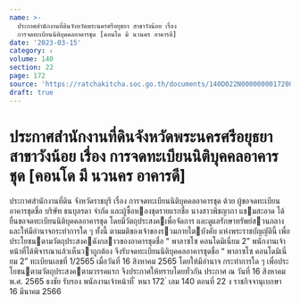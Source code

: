 ```yaml
---
name: >-
  ประกาศสำนักงานที่ดินจังหวัดพระนครศรีอยุธยา สาขาวังน้อย เรื่อง
  การจดทะเบียนนิติบุคคลอาคารชุด [คอนโด มี นวนคร อาคารดี]
date: '2023-03-15'
category: ง
volume: 140
section: 22
page: 172
source: 'https://ratchakitcha.soc.go.th/documents/140D022N0000000017200.pdf'
draft: true
---
```


# ประกาศสำนักงานที่ดินจังหวัดพระนครศรีอยุธยา สาขาวังน้อย เรื่อง การจดทะเบียนนิติบุคคลอาคารชุด [คอนโด มี นวนคร อาคารดี]

ประกาศสํานักงานที่ดิน จังหวัดราชบุรี เรื่อง การจดทะเบียนนิติบุคคลอาคารชุด ด้วย ผู้ขอจดทะเบียนอาคารชุดชื่อ บริษัท ธนบุลรดา จํากัด และผู้ซื้อหองชุดรายแรกชื่อ นางสาวพิชญาภา แชมสะอาด ได้ยื่นขอจดทะเบียนนิติบุคคลอาคารชุด โดยมีวัตถุประสงคเพื่อจัดการ และดูแลรักษาทรัพย์สวนกลางและให้มีอํานาจกระทําการใด ๆ ทั้งนี้ ตามมติของเจ้าของรวมภายใตบังคับ แห่งพระราชบัญญัตินี้ เพื่อประโยชนตามวัตถุประสงคดังกลาวของอาคารชุดชื่อ “ พาลาซโซ คอนโดมิเนี่ยม 2” พนักงานเจ้าหน้าที่ได้พิจารณาแล้วเห็นวาถูกต้อง จึงรับจดทะเบียนนิติบุคคลอาคารชุดชื่อ “ พาลาซโซ คอนโดมิเนี่ยม 2” ทะเบียนเลขที่ 1/2565 เมื่อวันที่ 16 สิงหาคม 2565 โดยให้มีอํานาจ กระทําการใด ๆ เพื่อประโยชนตามวัตถุประสงคตามวรรคแรก จึงประกาศให้ทราบโดยทั่วกัน ประกาศ ณ วันที่ 16 สิงหาคม พ.ศ. 2565 ธงชัย รับรอง พนักงานเจ้าหน้าที่ ้ หนา 172 ่ เลม 140 ตอนที่ 22 ง ราชกิจจานุเบกษา 16 มีนาคม 2566
